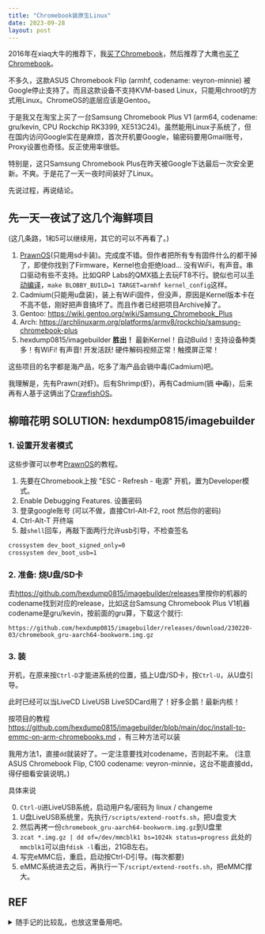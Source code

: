 ```yaml
---
title: "Chromebook装原生Linux"
date: 2023-09-28
layout: post
---
```


2016年在xiaq大牛的推荐下，我[买了Chromebook](http://scateu.me/2016/10/09/chromebook-rocks.html)，然后推荐了大鹰也[买了Chromebook](https://bigeagle.me/2017/02/ASUS-chromebook-flip/)。

不多久，这款ASUS Chromebook Flip (armhf, codename: veyron-minnie) 被Google停止支持了。而且这款设备不支持KVM-based Linux，只能用chroot的方式用Linux。ChromeOS的底层应该是Gentoo。

于是我又在淘宝上买了一台Samsung Chromebook Plus V1 (arm64, codename: gru/kevin, CPU Rockchip RK3399, XE513C24)。虽然能用Linux子系统了，但在国内访问Google实在是麻烦，首次开机要Google，输密码要用Gmail账号，Proxy设置也奇怪。反正使用率很低。

特别是，这只Samsung Chromebook Plus在昨天被Google下达最后一次安全更新。不爽。于是花了一天一夜时间装好了Linux。


先说过程，再说结论。

## 先一天一夜试了这几个海鲜项目

(这几条路，1和5可以继续用，其它的可以不再看了。)

1. [PrawnOS](https://github.com/SolidHal/PrawnOS)(只能用sd卡装)。完成度不错。但作者把所有专有固件什么的都干掉了，即使你找到了Firmware，Kernel也会拒绝load... 没有WiFi，有声音。串口驱动有些不支持。比如QRP Labs的QMX插上去玩FT8不行。貌似也可以[手动编译](https://github.com/SolidHal/PrawnOS/issues/282)，`make BLOBBY_BUILD=1 TARGET=armhf kernel_config`这样。
2. Cadmium(只能用u盘装)，装上有WiFi固件，但没声，原因是Kernel版本卡在不高不低，刚好把声音搞坏了。而且作者已经把项目Archive掉了。
3. Gentoo: <https://wiki.gentoo.org/wiki/Samsung_Chromebook_Plus>
4. Arch: <https://archlinuxarm.org/platforms/armv8/rockchip/samsung-chromebook-plus>
5. hexdump0815/imagebuilder  **胜出！** 最新Kernel！自动Build！支持设备种类多！有WiFi! 有声音! 开发活跃! 硬件解码视频正常！触摸屏正常！

这些项目的名字都是海产品，吃多了海产品会镉中毒(Cadmium)吧。

我理解是，先有Prawn(对虾)。后有Shrimp(虾)，再有Cadmium(镉 <del>中毒</del>)，后来再有人基于这俩出了[CrawfishOS](https://github.com/austin987/crawfishos
)。

## 柳暗花明 SOLUTION: hexdump0815/imagebuilder

### 1. 设置开发者模式

这些步骤可以参考[PrawnOS](https://github.com/SolidHal/PrawnOS)的教程。

1. 先要在Chromebook上按 "ESC - Refresh - 电源" 开机，置为Developer模式。
2. Enable Debugging Features.  设置密码
3. 登录google账号 (可以不做，直接Ctrl-Alt-F2, root 然后你的密码)
4. Ctrl-Alt-T  开终端
5. 敲`shell`回车，再敲下面两行允许usb引导，不检查签名

```bash
crossystem dev_boot_signed_only=0
crossystem dev_boot_usb=1
```

### 2. 准备: 烧U盘/SD卡

去<https://github.com/hexdump0815/imagebuilder/releases>里按你的机器的codename找到对应的release，比如这台Samsung Chromebook Plus V1机器codename是gru/kevin，按前面的gru算，下载这个就行:

`https://github.com/hexdump0815/imagebuilder/releases/download/230220-03/chromebook_gru-aarch64-bookworm.img.gz`

### 3. 装

开机，在原来按`Ctrl-D`才能进系统的位置，插上U盘/SD卡，按`Ctrl-U`，从U盘引导。

此时已经可以当LiveCD LiveUSB LiveSDCard用了！好多企鹅！最新内核！

按项目的教程 <https://github.com/hexdump0815/imagebuilder/blob/main/doc/install-to-emmc-on-arm-chromebooks.md> ，有三种方法可以装

我用方法1，直接`dd`就装好了。一定注意要找对codename，否则起不来。
(注意ASUS Chromebook Flip,  C100 codename: veyron-minnie，这台不能直接dd，得仔细看安装说明。)

具体来说

0. `Ctrl-U`进LiveUSB系统，启动用户名/密码为 linux / changeme
1. U盘LiveUSB系统里，先执行`/scripts/extend-rootfs.sh`，把U盘变大
2. 然后再拷一份`chromebook_gru-aarch64-bookworm.img.gz`到U盘里
3. `zcat *.img.gz | dd of=/dev/mmcblk1 bs=1024k status=progress` 此处的`mmcblk1`可以由`fdisk -l`看出，21GB左右。
4. 写完eMMC后，重启，启动按Ctrl-D引导。(每次都要)
5. eMMC系统进去之后，再执行一下`/script/extend-rootfs.sh`，把eMMC撑大。



## REF


<details markdown="1"><summary>随手记的比较乱，也放这里备用吧。</summary>
```
    armhf cpu:
        Asus C201 (C201P) (C201PA) (veyron-speedy)
        Asus C100 (veyron-minnie)   — cyxu
        BETA Asus Chromebit CS10 (veyron-mickey)
    arm64 cpu:
        BETA Samsung Chromebook Plus V1 (XE513C24) (gru-kevin)
        ALPHA Asus C101p (gru-bob)

-----
Samsung Chromebook Plus

https://github.com/hexdump0815/imagebuilder/blob/main/systems/chromebook_gru/readme.md
https://github.com/Maccraft123/Cadmium/releases
https://tuxphones.com/cadmium-linux-for-chromebooks/

声卡:
    https://archlinuxarm.org/platforms/armv8/rockchip/samsung-chromebook-plus
    关键词:  rk3399-gru-sound 
    https://github.com/thesofproject/linux/pull/3681
    cd /usr/share/alsa/ucm2; sudo mv rk3399-gru-soun rk3399-gru-sound

Sound seems to be broken on all kernels above 5.10, so the only solution is to downgrade to that one following my example.
https://github.com/MichaIng/DietPi/issues/5337


编WIFI:
https://github.com/SolidHal/PrawnOS/issues/282
Did you build PrawnOS with the bobby kernel option or did you compile the non-free kernel independently to use with PrawnOS?

需要WiFi Firmware: 88W8997.bin
https://git.lsd.cat/g/PrawnOS-nonfree   这个Build可能可行

make BLOBBY_BUILD=1 TARGET=armhf kernel_config	
https://github.com/SolidHal/PrawnOS#dependencies
https://github.com/SolidHal/PrawnOS/issues/282

C100PA:
https://gist.github.com/kapilhp/01c3e8fc24d938eeaa45c1c2ab02eaaa
https://github.com/SolidHal/PrawnOS
https://github.com/austin987/crawfishos

gru 	kevin 	Samsung 	Chromebook Plus V1 	Convertible laptop 	eDP 	No 	4GB 		atmel-mxt-ts 	atmel-mxt-ts 	? / mwifiex-pcie 		No
veyron 	minnie 	Asus 	C100PA 	Convertible laptop 	1280x800 eDP 	No 	2-4GB 	16-32GB 			BCM4354 SDIO / brcmfmac 		No 	

After rebooting/powering on, at the 'OS verification is off' screen, press 'CTRL' + 'U' to boot from USB/SD. Or 'CTRL' + 'D' to boot from the internal emmc.

Make sure the device is in developer mode. Open the terminal window by pressing Ctrl + Alt + F2. Log in as root . Type the default password test0000, or the custom password you set previously.


The device you inserted does not contain chrome os:
> Next time you see the missing or damaged screen press the tab key. 

```
</details>

## 小调整们
 - xfce: settings > 
   - Power Manager > Laptop Lid: When Laptop lid is closed: Switch off display
   - Login Window > Users > Hide the user list -> OFF

 - i3status的电池: 在`/etc/i3status.conf`里`battery all`一节改成: (然后alt-shift-r重启i3才能生效)

```
battery all {
    path = "/sys/class/power_supply/%d/uevent"
	format = "%status %percentage %remaining %emptytime"
	format_down = "No battery"
	status_chr = "⚡ CHR"
	status_bat = "🔋 BAT"
	status_unk = "? UNK"
	status_full = "☻ FULL"
	low_threshold = 10
}
```

## 小结

Chromebook原生Linux: 进developer模式，`Ctrl-U`引导进U盘系统，hexdump0815/imagebuilder牛。

可惜bigeagle和[fugoes](https://blog.fugoes.xyz/2018/09/19/Notes-on-Chromebook.html)都把Chromebook卖掉了。<del> "就差一步啊，就差一步 ...." </del>

## 又及

当年有幸[见过一回](https://github.com/scateu/scateu.github.io/blob/master/images/with_rms.jpg?raw=true)Richard Matthew Stallman，当时没有理解他为什么若为自由故。现场貌似还有个哥们拿了台mba找他签名，RMS果然不签。

用了iPhone Android macbook越多，越觉得自由软件重要，起码不至于被强制报废。
